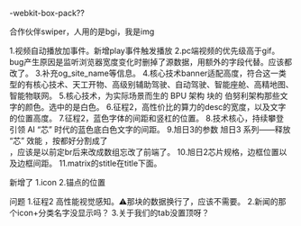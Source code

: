 -webkit-box-pack??

合作伙伴swiper，人用的是bgi，我是img



1.视频自动播放加事件。新增play事件触发播放
2.pc端视频的优先级高于gif。bug产生原因是监听浏览器宽度变化时删掉了源数据，用额外的字段代替。应该都改了。
3.补充og_site_name等信息。
4.核心技术banner适配高度，符合这一类型的有核心技术、天工开物、高级别辅助驾驶、自动驾驶、智能座舱、高精地图、智能物联网。
5.核心技术，为实际场景而生的 BPU 架构 块的 伯努利架构那些文字的颜色。选中的是白色。
6.征程2，高性价比的算力的desc的宽度，以及文字的位置高度。
7.征程2，蓝色字体的间距和竖杠的位置。
8.技术核心，持续攀登 引领 AI “芯” 时代的蓝色底白色文字的间距。
9.旭日3的参数 旭日3 系列——释放 “芯” 效能 ，按都好分割成了 <br/>，应该是以前定br后来改成数组忘改了前端了。
10.旭日2芯片规格，边框位置以及边框间距。
11.matrix的stitle在title下面。



新增了
1.icon
2.锚点的位置


问题
1.征程2 高性能视觉感知。⚠️那块的数据换行了，应该不需要。
2.新闻的那个icon+分类名字没显示吗？
3.关于我们的tab没置顶呀？

